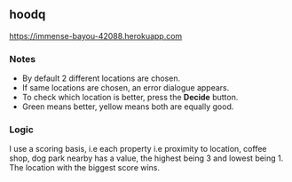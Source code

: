 ## hoodq
https://immense-bayou-42088.herokuapp.com

### Notes
- By default 2 different locations are chosen.
- If same locations are chosen, an error dialogue appears.
- To check which location is better, press the **Decide** button.
- Green means better, yellow means both are equally good.

### Logic
I use a scoring basis, i.e each property i.e proximity to location, coffee shop, dog park nearby has a value,
the highest being 3 and lowest being 1. The location with the biggest score wins.
